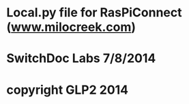 #
# Local.py file for RasPiConnect (www.milocreek.com)
#
# SwitchDoc Labs 7/8/2014
#
# copyright GLP2 2014
